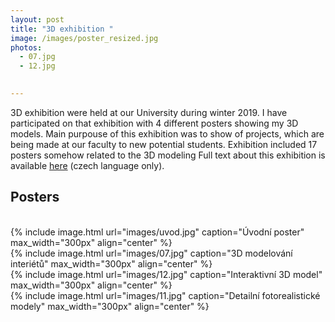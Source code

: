 ```yaml
---
layout: post
title: "3D exhibition "
image: /images/poster_resized.jpg
photos:
  - 07.jpg
  - 12.jpg

  
---
```


3D exhibition were held at our University during winter 2019. I have participated on that exhibition with 4 different posters showing my 3D models. Main purpouse of this exhibition was to show of projects, which are being made at our faculty to new potential students.
Exhibition included 17 posters somehow related to the 3D modeling
Full text about this exhibition is available [here](http://web.natur.cuni.cz/gis/3d/index.html) (czech language only).

<h2> Posters </h2>
<br>
{% include image.html url="images/uvod.jpg" caption="Úvodní poster" max_width="300px" align="center" %}
<br>
{% include image.html url="images/07.jpg" caption="3D modelování interiétů" max_width="300px" align="center" %}
<br>
{% include image.html url="images/12.jpg" caption="Interaktivní 3D model" max_width="300px" align="center" %}
<br>
{% include image.html url="images/11.jpg" caption="Detailní fotorealistické modely" max_width="300px" align="center" %}


